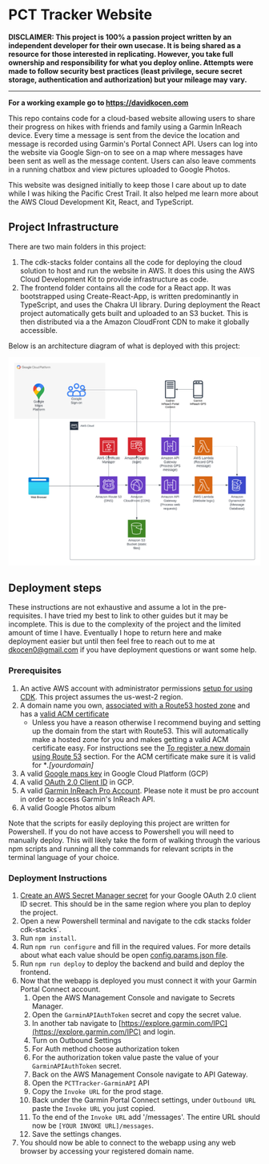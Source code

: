 # PCT Tracker Website

**DISCLAIMER: This project is 100% a passion project written by an independent developer for their own usecase. It is being shared as a resource for those interested in replicating. However, you take full ownership and responsibility for what you deploy online. Attempts were made to follow security best practices (least privilege, secure secret storage, authentication and authorization) but your mileage may vary.**

---

**For a working example go to https://davidkocen.com**

This repo contains code for a cloud-based website allowing users to share their progress on hikes with friends and family using a Garmin InReach device. Every time a message is sent from the device the location and message is recorded using Garmin's Portal Connect API. Users can log into the website via Google Sign-on to see on a map where messages have been sent as well as the message content. Users can also leave comments in a running chatbox and view pictures uploaded to Google Photos.

This website was designed initially to keep those I care about up to date while I was hiking the Pacific Crest Trail. It also helped me learn more about the AWS Cloud Development Kit, React, and TypeScript.

## Project Infrastructure

There are two main folders in this project:
1. The cdk-stacks folder contains all the code for deploying the cloud solution to host and run the website in AWS. It does this using the AWS Cloud Development Kit to provide infrastructure as code.
1. The frontend folder contains all the code for a React app. It was bootstrapped using Create-React-App, is written predominantly in TypeScript, and uses the Chakra UI library. During deployment the React project automatically gets built and uploaded to an S3 bucket. This is then distributed via a the Amazon CloudFront CDN to make it globally accessible.

Below is an architecture diagram of what is deployed with this project:

![Architecture diagram](images/pctTrackerDiagram.png)
## Deployment steps

These instructions are not exhaustive and assume a lot in the pre-requisites. I have tried my best to link to other guides but it may be incomplete. This is due to the complexity of the project and the limited amount of time I have. Eventually I hope to return here and make deployment easier but until then feel free to reach out to me at dkocen0@gmail.com if you have deployment questions or want some help.

### Prerequisites
1. An active AWS account with administrator permissions [setup for using CDK](https://docs.aws.amazon.com/cdk/v2/guide/getting_started.html). This project assumes the us-west-2 region.
1. A domain name you own, [associated with a Route53 hosted zone](https://docs.aws.amazon.com/Route53/latest/DeveloperGuide/domain-register.html) and has a [valid ACM certificate](https://docs.aws.amazon.com/acm/latest/userguide/gs-acm-request-public.html)
    - Unless you have a reason otherwise I recommend buying and setting up the domain from the start with Route53. This will automatically make a hosted zone for you and makes getting a valid ACM certificate easy. For instructions see the [To register a new domain using Route 53](https://docs.aws.amazon.com/Route53/latest/DeveloperGuide/domain-register.html) section. For the ACM certificate make sure it is valid for **.[yourdomain]*
1. A valid [Google maps key](https://developers.google.com/maps/documentation/javascript/get-api-key) in Google Cloud Platform (GCP)
1. A valid [OAuth 2.0 Client ID](https://support.google.com/cloud/answer/6158849?hl=en) in GCP.
1. A valid [Garmin InReach Pro Account](https://www.garmin.com/en-US/p/837481). Please note it must be pro account in order to access Garmin's InReach API.
1. A valid Google Photos album

Note that the scripts for easily deploying this project are written for Powershell. If you do not have access to Powershell you will need to manually deploy. This will likely take the form of walking through the various npm scripts and running all the commands for relevant scripts in the terminal language of your choice.
### Deployment Instructions

1. [Create an AWS Secret Manager secret](https://docs.aws.amazon.com/secretsmanager/latest/userguide/create_secret.html) for your Google OAuth 2.0 client ID secret. This should be in the same region where you plan to deploy the project.
1. Open a new Powershell terminal and navigate to the cdk stacks folder cdk-stacks`.
1. Run `npm install`.
1. Run `npm run configure` and fill in the required values. For more details about what each value should be open [config.params.json file](/cdk-stacks/config.params.json).
1. Run `npm run deploy` to deploy the backend and build and deploy the frontend.
1. Now that the webapp is deployed you must connect it with your Garmin Portal Connect account.
    1. Open the AWS Management Console and navigate to Secrets Manager.
    1. Open the `GarminAPIAuthToken` secret and copy the secret value.
    1. In another tab navigate to [https://explore.garmin.com/IPC](https://explore.garmin.com/IPC) and login.
    1. Turn on Outbound Settings
    1. For Auth method choose authorization token
    1. For the authorization token value paste the value of your `GarminAPIAuthToken` secret.
    1. Back on the AWS Management Console navigate to API Gateway.
    1. Open the `PCTTracker-GarminAPI` API
    1. Copy the `Invoke URL` for the prod stage.
    1. Back under the Garmin Portal Connect settings, under `Outbound URL` paste the `Invoke URL` you just copied.
    1. To the end of the `Invoke URL` add '/messages'. The entire URL should now be `[YOUR INVOKE URL]/messages`.
    1. Save the settings changes.
1. You should now be able to connect to the webapp using any web browser by accessing your registered domain name.
